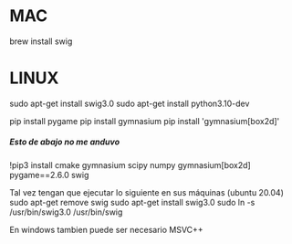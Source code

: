 # MAC
brew install swig
# LINUX
sudo apt-get install swig3.0
sudo apt-get install python3.10-dev

pip install pygame
pip install gymnasium
pip install 'gymnasium[box2d]'

##### Esto de abajo no me anduvo

  !pip3 install cmake gymnasium scipy numpy gymnasium[box2d] pygame==2.6.0 swig

Tal vez tengan que ejecutar lo siguiente en sus máquinas (ubuntu 20.04)
  sudo apt-get remove swig
  sudo apt-get install swig3.0
  sudo ln -s /usr/bin/swig3.0 /usr/bin/swig

En windows tambien puede ser necesario MSVC++

